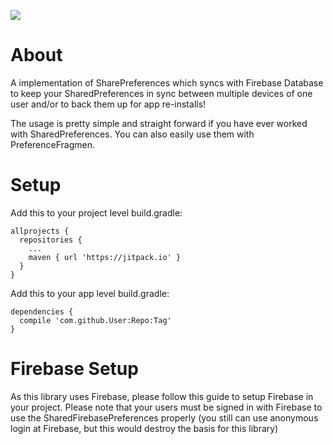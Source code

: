 [![](https://jitpack.io/v/crysxd/SharedFirebasePreferences.svg)](https://jitpack.io/#crysxd/SharedFirebasePreferences)

# About
A implementation of SharePreferences which syncs with Firebase Database to keep your SharedPreferences in sync between multiple devices of one user and/or to back them up for app re-installs!

The usage is pretty simple and straight forward if you have ever worked with SharedPreferences. You can also easily use them with PreferenceFragmen.

# Setup
Add this to your project level build.gradle:
```
allprojects {
  repositories {
    ...
    maven { url 'https://jitpack.io' }
  }
}
```

Add this to your app level build.gradle:
```
dependencies {
  compile 'com.github.User:Repo:Tag'
}
```
# Firebase Setup
As this library uses Firebase, please follow this guide to setup Firebase in your project. Please note that your users must be signed in with Firebase to use the SharedFirebasePreferences properly (you still can use anonymous login at Firebase, but this would destroy the basis for this library)
